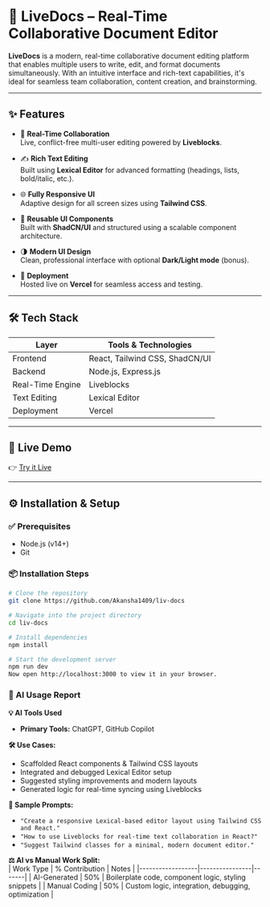 # 📄 LiveDocs – Real-Time Collaborative Document Editor

**LiveDocs** is a modern, real-time collaborative document editing platform that enables multiple users to write, edit, and format documents simultaneously. With an intuitive interface and rich-text capabilities, it's ideal for seamless team collaboration, content creation, and brainstorming.

---

## ✨ Features

- 🔄 **Real-Time Collaboration**  
  Live, conflict-free multi-user editing powered by **Liveblocks**.

- ✍️ **Rich Text Editing**  
  Built using **Lexical Editor** for advanced formatting (headings, lists, bold/italic, etc.).

- 🌐 **Fully Responsive UI**  
  Adaptive design for all screen sizes using **Tailwind CSS**.

- 🎨 **Reusable UI Components**  
  Built with **ShadCN/UI** and structured using a scalable component architecture.

- 🌗 **Modern UI Design**  
  Clean, professional interface with optional **Dark/Light mode** (bonus).

- 🚀 **Deployment**  
  Hosted live on **Vercel** for seamless access and testing.

---

## 🛠️ Tech Stack

| Layer            | Tools & Technologies                      |
|------------------|--------------------------------------------|
| Frontend         | React, Tailwind CSS, ShadCN/UI             |
| Backend          | Node.js, Express.js                        |
| Real-Time Engine | Liveblocks                                 |
| Text Editing     | Lexical Editor                             |
| Deployment       | Vercel                                     |

---

## 🔗 Live Demo

👉 [Try it Live](https://liv-docs-gu2i-git-main-akanshas-projects-76a6fd7b.vercel.app/sign-in)

---

## ⚙️ Installation & Setup

### ✅ Prerequisites
- Node.js (v14+)
- Git

### 📦 Installation Steps

```bash
# Clone the repository
git clone https://github.com/Akansha1409/liv-docs

# Navigate into the project directory
cd liv-docs

# Install dependencies
npm install

# Start the development server
npm run dev
Now open http://localhost:3000 to view it in your browser.
```

### 🤖 AI Usage Report

**💡 AI Tools Used**  
- **Primary Tools:** ChatGPT, GitHub Copilot  

**🛠️ Use Cases:**  
- Scaffolded React components & Tailwind CSS layouts  
- Integrated and debugged Lexical Editor setup  
- Suggested styling improvements and modern layouts  
- Generated logic for real-time syncing using Liveblocks  

**📝 Sample Prompts:**  
- `"Create a responsive Lexical-based editor layout using Tailwind CSS and React."`  
- `"How to use Liveblocks for real-time text collaboration in React?"`  
- `"Suggest Tailwind classes for a minimal, modern document editor."`  

**⚖️ AI vs Manual Work Split:**  
| Work Type         | % Contribution | Notes |
|------------------|----------------|-------|
| AI-Generated      | 50%            | Boilerplate code, component logic, styling snippets |
| Manual Coding     | 50%            | Custom logic, integration, debugging, optimization |
